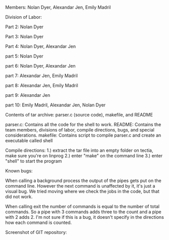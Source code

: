 Members: Nolan Dyer, Alexandar Jen, Emily Madril

Division of Labor: 

Part 2:  Nolan Dyer

Part 3:  Nolan Dyer

Part 4:  Nolan Dyer, Alexandar Jen

part 5:  Nolan Dyer

part 6:  Nolan Dyer, Alexandar Jen

part 7:  Alexandar Jen, Emily Madril

part 8:  Alexandar Jen, Emily Madril

part 9:  Alexandar Jen

part 10: Emily Madril, Alexandar Jen, Nolan Dyer

Contents of tar archive: parser.c (source code), makefile, and README

  parser.c: Contains all the code for the shell to work.
  README:   Contains the team members, divisions of labor, compile directions, bugs, and special considerations.
  makefile: Contains script to compile parser.c and create an executable called shell
  
Compile directions:
  1.) extract the tar file into an empty folder on tectia, make sure you're on linprog
  2.) enter "make" on the command line
  3.) enter "shell" to start the program

Known bugs:

  When calling a background process the output of the pipes gets put on the command line. However the next command is unaffected by it, it's just a visual bug. We tried moving 
  where we check the jobs in the code, but that did not work. 
  
  When calling exit the number of commands is equal to the number of total commands. So a pipe with 3 commands adds three to the count and a pipe with 2 adds 2. I'm not sure if
  this is a bug, it doesn't specify in the directions how each command is counted.
  
Screenshot of GIT repository:
